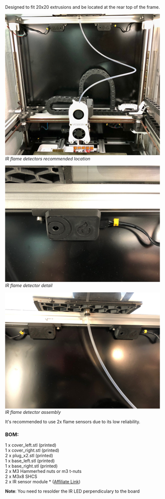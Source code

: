 Designed to fit 20x20 extrusions and be located at the rear top of the frame.

![](../Pictures/flame1.jpg)
_IR flame detectors recommended location_

![](../Pictures/flame2.jpg)
_IR flame detector detail_

![](../Pictures/flame3.jpg)
_IR flame detector assembly_

It's recommended to use 2x flame sensors due to its low reliability.

### BOM:

1 x cover_left.stl (printed)\
1 x cover_right.stl (printed)\
2 x plug_x2.stl (printed)\
1 x base_left.stl (printed)\
1 x base_right.stl (printed)\
2 x M3 Hammerhed nuts or m3 t-nuts\
2 x M3x8 SHCS\
2 x IR sensor module * ([Affiliate Link](https://s.click.aliexpress.com/e/_DC78LA7))

**Note**: You need to resolder the IR LED perpendiculary to the board</p>
